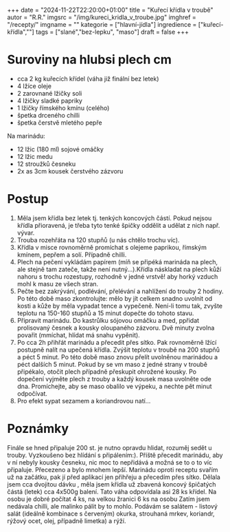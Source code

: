 
+++
date = "2024-11-22T22:20:00+01:00"
title = "Kuřecí křídla v troubě"
autor = "R.R."
imgsrc = "/img/kureci_kridla_v_troube.jpg"
imghref = "/recepty/"
imgname = ""
kategorie = ["hlavní-jídla"]
ingredience = ["kuřecí-křídla",""]
tags = ["slané","bez-lepku", "maso"]
draft = false
+++


# Suroviny na hlubsi plech cm
- cca 2 kg kuřecích křídel (váha již finální bez letek)
- 4 lžíce oleje
- 2 zarovnané lžičky soli
- 4 lžičky sladké papriky
- 1 lžičky římského kmínu (celého)
- špetka drceného chilli 
- špetka čerstvě mletého pepře

Na marinádu:
- 12 lžic (180 ml) sojové omáčky
- 12 lžic medu
- 12 stroužků česneku
- 2x as 3cm kousek čerstvého zázvoru

# Postup
1. Měla jsem křídla bez letek tj. tenkých koncových částí.  Pokud nejsou křídla přioravená, je třeba tyto tenké špičky oddělit a udělat z nich např. vývar.
2. Trouba rozehřáta na 120 stupňů (u nás chtělo trochu víc).
3. Křídla v misce rovnoměrně promíchat s olejeme paprikou, římským kmínem, pepřem a solí. Případně chilli.
4. Plech na pečení vykládám papírem (míň se připéká marináda na plech, ale stejně tam zateče, takže není nutný...).Křídla náskladat na plech kůží nahoru s trochu rozestupy, rozhodně v jedné vrstvě! aby horký vzduch mohl k masu ze všech stran.
5.  Pečte bez zakrývání, podlévání, přelévání a nahlížení do trouby 2 hodiny. Po této době maso zkontrolujte: mělo by jít celkem snadno uvolnit od kosti a kůže by měla vypadat tence a vypečeně. Není-li tomu tak, zvyšte teplotu na 150-160 stupňů a 15 minut dopečte do tohoto stavu. 
6. Připravit marinádu. Do kastrůlku sójovou omáčku a med, ppřidat prolisovaný česnek a kousky oloupaného zázvoru. Dvě minuty zvolna povařit (mmíchat, hlídat má snahu vypěnit). 
5. Po cca 2h přihřát marinádu a přecedit přes sítko. Pak rovnoměrně lžící postupně nalít na upečená křídla. Zvýšit teplotu v troubě na 200 stupňů a péct 5 minut.
Po této době maso znovu přelít uvolněnou marinádou a péct dalších 5 minut. Pokud by se vm maso z jedné strany v troubě připékalo, otočit plech případně přeskupit ohrožené kousky.
Po dopečení vyjměte plech z trouby a každý kousek masa uvolněte ode dna. Promíchejte, aby se maso obalilo ve výpeku, a nechte pět minut odpočívat.
6. Pro efekt sypat sezamem a koriandrovou natí...

# Poznámky
Finále se hned připaluje 200 st. je nutno opravdu hlidat, rozuměj sedět u trouby. Vyzkoušeno bez hlídání s připálením:).
Příště přecedit marinádu, aby v ní nebyly kousky česneku, nic moc to nepřidává a možná se to o to víc připaluje. Přecezeno a bylo mnohem lepší.
Marinádu oproti receptu svařím už na začátku, pak jí před aplikací jen přihřeju a přecedím přes sítko.
Dělala jsem cca dvojitou dávku , měla jsem křídla už zbavená koncový špičatých částá (letek) cca 4x500g balení. Tato váha odpovídala asi 28 ks křídel. Na osobu je dobré počítat 4 ks, na velkou žranici 6 ks na osobu
Zatím jsem nedávala chilli, ale malinko pálit by to mohlo.
Podávám se salátem - listový salát (ideálně kombinace s červeným) okurka, strouhaná mrkev, koriandr, rýžový ocet, olej, případně limetka) a rýží.



<!-- Florentýna
- 1,2 kg kuřecích křídel
- 2 lžíce oleje
- 1 zarovnaná lžička soli
- 2 lžičky sladké papriky
- 1/2 lžičky římského kmínu (celého)
- špetka drceného chilli
- špetka čerstvě mletého pepře
Na marinádu:
- 6 lžic (90 ml) sojové omáčky
- 6 lžic medu
- 6 stroužků česneku
- 3cm kousek čerstvého zázvoru

Kuřecí křídla opláchněte ve studené vodě, nechte okapat a oschnout, případně je jemně osušte papírovými utěrkami.
V kloubech každý kus křídla rozdělte na jednotlivé části. Tenké špičky, tedy koncovou část křídel, dávejte po oddělení stranou, pro tento recept se nehodí. Nemáte-li pro ně hned využití do vývaru, uložte je do mrazáku, kde můžou počkat, až tato příležitost nastane.
Rozdělená křídla vložte do misky, zakápněte olejem a promíchejte. Koření a sůl smíchejte na suchou směs, nasypte na křídla a rukama míchejte, dokud nebudete mít pocit, že je každý kus masa rovnoměrně pokrytý kořením.
Troubu rozehřejte na 120 stupňů. Pokud chcete, plech na pečení vyložte alobalem, ale není to nutné. Ochucená křídla naskládejte na plech kůží nahoru a s maličkými rozestupy, rozhodně v jedné vrstvě, žádné překrývání. Potřebujete, aby horký vzduch mohl k masu ze všech stran.
Pečte bez zakrývání, podlévání, přelévání a nahlížení do trouby 2 hodiny. Po této době maso zkontrolujte: mělo by jít celkem snadno uvolnit od kosti a kůže by měla vypadat tence a vypečeně. Není-li tomu tak, zvyšte teplotu na 150-160 stupňů a 15 minut dopečte do tohoto stavu.
Těsně předtím, než se křídla upečou, si připravte marinádu. Do kastrůlku odměřte sójovou omáčku a med, přidejte prolisovaný česnek a zázvor, ze kterého jste odkrojili slupku a nastrouhali ho na jemném struhadle. Dvě minuty zvolna povařte, hlídejte a míchejte – při prudkém varu má marináda tendenci vypěnit.
Horkou marinádu rovnoměrně lžící nalijte na upečená křídla, zvyšte teplotu v troubě na 200 stupňů a pečte 5 minut.
Po této době maso znovu přelijte uvolněnou marinádou z plechu a pečte dalších 5 minut. Pokud by se vám maso z jedné strany v troubě připékalo, nebojte se otočit plech nebo na něm udělat částečnou rošádu jednotlivých ohrožených kousků.
Po dopečení vyjměte plech z trouby a každý kousek masa uvolněte ode dna. Promíchejte, aby se maso obalilo ve výpeku, a nechte pět minut odpočívat. Marináda tím ještě trochu zhoustne a líp přilne k masu. Naposledy promíchejte a pak už nedočkavě servírujte. Pro efekt se nebojte sypat sezamem a korandrovou natí, obojí sluší asijsky laděným chutím.
--> 

<!-- --> 